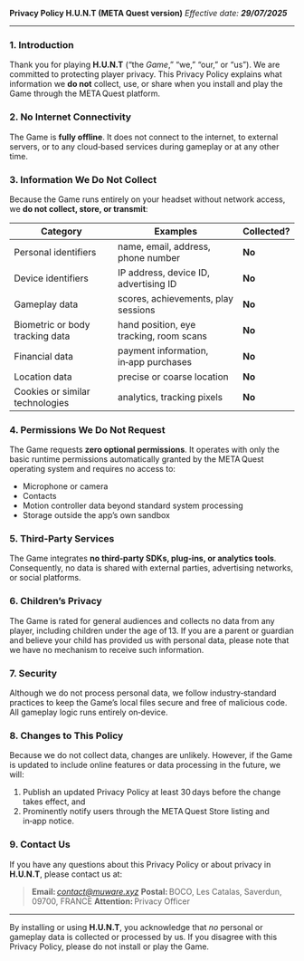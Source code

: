 **Privacy Policy
H.U.N.T (META Quest version)**
*Effective date: **29/07/2025***

---

### 1. Introduction

Thank you for playing **H.U.N.T** (“the *Game*,” “we,” “our,” or “us”). We are committed to protecting player privacy. This Privacy Policy explains what information we **do not** collect, use, or share when you install and play the Game through the META Quest platform.

### 2. No Internet Connectivity

The Game is **fully offline**. It does not connect to the internet, to external servers, or to any cloud‑based services during gameplay or at any other time.

### 3. Information We Do **Not** Collect

Because the Game runs entirely on your headset without network access, we **do not collect, store, or transmit**:

| Category                        | Examples                                | Collected? |
| ------------------------------- | --------------------------------------- | ---------- |
| Personal identifiers            | name, email, address, phone number      | **No**     |
| Device identifiers              | IP address, device ID, advertising ID   | **No**     |
| Gameplay data                   | scores, achievements, play sessions     | **No**     |
| Biometric or body tracking data | hand position, eye tracking, room scans | **No**     |
| Financial data                  | payment information, in‑app purchases   | **No**     |
| Location data                   | precise or coarse location              | **No**     |
| Cookies or similar technologies | analytics, tracking pixels              | **No**     |

### 4. Permissions We Do **Not** Request

The Game requests **zero optional permissions**. It operates with only the basic runtime permissions automatically granted by the META Quest operating system and requires no access to:

* Microphone or camera
* Contacts
* Motion controller data beyond standard system processing
* Storage outside the app’s own sandbox

### 5. Third‑Party Services

The Game integrates **no third‑party SDKs, plug‑ins, or analytics tools**. Consequently, no data is shared with external parties, advertising networks, or social platforms.

### 6. Children’s Privacy

The Game is rated for general audiences and collects no data from any player, including children under the age of 13. If you are a parent or guardian and believe your child has provided us with personal data, please note that we have no mechanism to receive such information.

### 7. Security

Although we do not process personal data, we follow industry‑standard practices to keep the Game’s local files secure and free of malicious code. All gameplay logic runs entirely on‑device.

### 8. Changes to This Policy

Because we do not collect data, changes are unlikely. However, if the Game is updated to include online features or data processing in the future, we will:

1. Publish an updated Privacy Policy at least 30 days before the change takes effect, and
2. Prominently notify users through the META Quest Store listing and in‑app notice.

### 9. Contact Us

If you have any questions about this Privacy Policy or about privacy in **H.U.N.T**, please contact us at:

> **Email:** *contact@muware.xyz*
> **Postal:** BOCO, Les Catalas, Saverdun, 09700, FRANCE
> **Attention:** Privacy Officer

---

By installing or using **H.U.N.T**, you acknowledge that *no* personal or gameplay data is collected or processed by us. If you disagree with this Privacy Policy, please do not install or play the Game.
